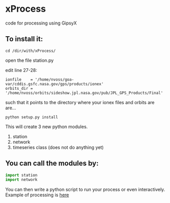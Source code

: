 # xProcess
code for processing using GipsyX
## To install it:

```cd /dir/with/xProcess/```

open the file station.py

edit line 27-28:
```
ionfile    = '/home/nvoss/goa-var/cddis.gsfc.nasa.gov/gps/products/ionex'
orbits_dir = '/home/nvoss/orbits/sideshow.jpl.nasa.gov/pub/JPL_GPS_Products/Final'
```
such that it points to the directory where your ionex files and orbits are are...

```python setup.py install```

This will create 3 new python modules.
  1. station
  2. network
  3. timeseries class (does not do anything yet)

## You can call the modules by:
```python
import station
import network
```

You can then write a python script to run your process or even interactively.
Example of processing is [here](https://github.com/USFgeodesy/xProcess/blob/master/example_notebooks/GIPSY-X%20with%20xProcess%20example.ipynb)
